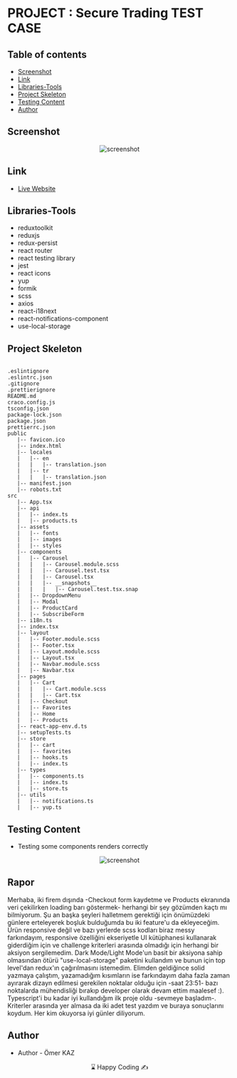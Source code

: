 # PROJECT : Secure Trading TEST CASE

## Table of contents

- [Screenshot](#screenshot)
- [Link](#link)
- [Libraries-Tools](#libraries-tools)
- [Project Skeleton ](#project-skeleton)
- [Testing Content](#testing-content)
- [Author](#author)

## Screenshot

<p align="center">
<img  src="https://i.ibb.co/3fJHB1V/indir.png" alt="screenshot">
</p>

## Link

- [Live Website]()

## Libraries-Tools

- reduxtoolkit
- reduxjs
- redux-persist
- react router
- react testing library
- jest
- react icons
- yup
- formik
- scss
- axios
- react-i18next
- react-notifications-component
- use-local-storage

## Project Skeleton

```

.eslintignore
.eslintrc.json
.gitignore
.prettierignore
README.md
craco.config.js
tsconfig.json
package-lock.json
package.json
prettierrc.json
public
   |-- favicon.ico
   |-- index.html
   |-- locales
   |   |-- en
   |   |   |-- translation.json
   |   |-- tr
   |   |   |-- translation.json
   |-- manifest.json
   |-- robots.txt
src
   |-- App.tsx
   |-- api
   |   |-- index.ts
   |   |-- products.ts
   |-- assets
   |   |-- fonts
   |   |-- images
   |   |-- styles
   |-- components
   |   |-- Carousel
   |   |   |-- Carousel.module.scss
   |   |   |-- Carousel.test.tsx
   |   |   |-- Carousel.tsx
   |   |   |-- __snapshots__
   |   |   |   |-- Carousel.test.tsx.snap
   |   |-- DropdownMenu
   |   |-- Modal
   |   |-- ProductCard
   |   |-- SubscribeForm
   |-- i18n.ts
   |-- index.tsx
   |-- layout
   |   |-- Footer.module.scss
   |   |-- Footer.tsx
   |   |-- Layout.module.scss
   |   |-- Layout.tsx
   |   |-- Navbar.module.scss
   |   |-- Navbar.tsx
   |-- pages
   |   |-- Cart
   |   |   |-- Cart.module.scss
   |   |   |-- Cart.tsx
   |   |-- Checkout
   |   |-- Favorites
   |   |-- Home
   |   |-- Products
   |-- react-app-env.d.ts
   |-- setupTests.ts
   |-- store
   |   |-- cart
   |   |-- favorites
   |   |-- hooks.ts
   |   |-- index.ts
   |-- types
   |   |-- components.ts
   |   |-- index.ts
   |   |-- store.ts
   |-- utils
   |   |-- notifications.ts
   |   |-- yup.ts

```

## Testing Content

- Testing some components renders correctly

<p align="center">
<img  src="https://i.ibb.co/4fhrNHm/Screenshot-3.png" alt="screenshot">
</p>

## Rapor

Merhaba, iki firem dışında -Checkout form kaydetme ve Products ekranında veri çekilirken loading barı göstermek- herhangi bir şey gözümden kaçtı mı bilmiyorum. Şu an başka şeyleri halletmem gerektiği için önümüzdeki günlere erteleyerek boşluk bulduğumda bu iki feature'u da ekleyeceğim. Ürün responsive değil ve bazı yerlerde scss kodları biraz messy farkındayım, responsive özelliğini ekseriyetle UI kütüphanesi kullanarak giderdiğim için ve challenge kriterleri arasında olmadığı için herhangi bir aksiyon sergilemedim. Dark Mode/Light Mode'un basit bir aksiyona sahip olmasından ötürü "use-local-storage" paketini kullandım ve bunun için top level'dan redux'ın çağırılmasını istemedim. Elimden geldiğince solid yazmaya çalıştım, yazamadığım kısımların ise farkındayım daha fazla zaman ayırarak dizayn edilmesi gerekilen noktalar olduğu için -saat 23:51- bazı noktalarda mühendisliği bırakıp developer olarak devam ettim maalesef :). Typescript'i bu kadar iyi kullandığım ilk proje oldu -sevmeye başladım-. Kriterler arasında yer almasa da iki adet test yazdım ve buraya sonuçlarını koydum. Her kim okuyorsa iyi günler diliyorum.

## Author

- Author - Ömer KAZ

<center> &#8987; Happy Coding  &#9997; </center>
